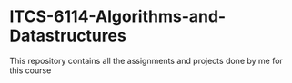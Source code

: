 # ITCS-6114-Algorithms-and-Datastructures
This repository contains all the assignments and projects done by me for this course

